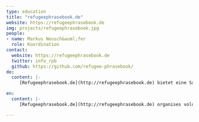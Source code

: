 ```yaml
---
type: education
title: "refugeephrasebook.de"
website: https://refugeephrasebook.de
img: projects/refugeephrasebook.jpg
people:
- name: Markus Neusch&auml;fer
  role: Koordination
contact:
  website: https://refugeephrasebook.de
  twitter: info_rpb
  github: https://github.com/refugee-phrasebook/
de:
  content: |-
     [Refugeephrasebook.de](http://refugeephrasebook.de) bietet eine Sammlung von hilfreichen Phrasen, Vokabeln und Links für Geflüchtete und Helfer, um Ankommende bei der Orientierung nach der Einreise zu unterstützen. Ein Netzwerk von Freiwilligen übersetzt Vokabular zur ersten Orientierung mit einem Grundwortschatz sowie medizinischen und juristischen Themen in 44 Sprachen. Die Übersetzungen und Ressourcen werden als offene Daten und als druckfertige Dateien zur Verfügung gestellt. Sämtliche Materialien sind unter einer offenen Lizenz verfügbar. Flüchtlingsinitiativen, Designer und Helfer können die Daten kostenfrei nutzen und anpassen, um eigene Versionen zu erstellen und diese für Hilfsprojekte verwenden. OKFDE unterstützt das [Team](http://www.refugeephrasebook.de/impressum/) von refugeephrasebook.de bei Kordination und Vernetzung, sowie mit einem [Spendenkonto](http://www.refugeephrasebook.de/donations/) für Druckkosten.

en:
  content: |-
     [Refugeephrasebook.de](http://refugeephrasebook.de) organises volunteer translations and distributes useful information for refugees and helpers. Together with partner institutions in Germany, Greece and the Netherlands, the refugee phrasebook team develops sustainable communication tools to share phrases, icons and helpful links. All materials are adaptable for local needs and distributed with open licenses to foster communication between refugees, citizens and helpers all over Europe. Our goal is to empower refugees all across Europe to communicate and voice their needs, independently of network access and battery life, even if they can only stay in a country for a limited time. With adaptable designs and collections of important phrases, helpful links and essential information, we aim to connect and support initiatives with refugee groups, to foster a sustainable culture of welcome combined with the values of an open society. OKFDE supports the refugeephrasebook.de volunteer [team](http://www.refugeephrasebook.de/impressum/) with coordination and a [donation](http://www.refugeephrasebook.de/donations/) account to support costs for printing.

---
```

